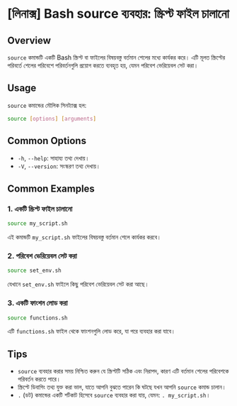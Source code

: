 # [লিনাক্স] Bash source ব্যবহার: স্ক্রিপ্ট ফাইল চালানো

## Overview
`source` কমান্ডটি একটি Bash স্ক্রিপ্ট বা ফাইলের বিষয়বস্তু বর্তমান শেলের মধ্যে কার্যকর করে। এটি মূলত স্ক্রিপ্টের পরিবর্তে শেলের পরিবেশে পরিবর্তনগুলি প্রয়োগ করতে ব্যবহৃত হয়, যেমন পরিবেশ ভেরিয়েবল সেট করা।

## Usage
`source` কমান্ডের মৌলিক সিনট্যাক্স হল:

```bash
source [options] [arguments]
```

## Common Options
- `-h`, `--help`: সাহায্য তথ্য দেখায়।
- `-V`, `--version`: সংস্করণ তথ্য দেখায়।

## Common Examples
### 1. একটি স্ক্রিপ্ট ফাইল চালানো
```bash
source my_script.sh
```
এই কমান্ডটি `my_script.sh` ফাইলের বিষয়বস্তু বর্তমান শেলে কার্যকর করবে।

### 2. পরিবেশ ভেরিয়েবল সেট করা
```bash
source set_env.sh
```
যেখানে `set_env.sh` ফাইলে কিছু পরিবেশ ভেরিয়েবল সেট করা আছে।

### 3. একটি ফাংশন লোড করা
```bash
source functions.sh
```
এটি `functions.sh` ফাইল থেকে ফাংশনগুলি লোড করে, যা পরে ব্যবহার করা যাবে।

## Tips
- `source` ব্যবহার করার সময় নিশ্চিত করুন যে স্ক্রিপ্টটি সঠিক এবং নিরাপদ, কারণ এটি বর্তমান শেলের পরিবেশকে পরিবর্তন করতে পারে।
- স্ক্রিপ্টে ডিবাগিং তথ্য যুক্ত করা ভাল, যাতে আপনি বুঝতে পারেন কি ঘটছে যখন আপনি `source` কমান্ড চালান।
- `.` (ডট) কমান্ডের একটি শর্টকাট হিসেবে `source` ব্যবহার করা যায়, যেমন: `. my_script.sh`।